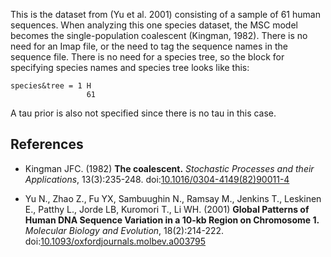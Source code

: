 This is the dataset from (Yu et al. 2001) consisting of a sample of 61 human sequences. When analyzing
this one species dataset, the MSC model becomes the single-population coalescent (Kingman, 1982). There
is no need for an Imap file, or the need to tag the sequence names in the sequence file. There is no
need for a species tree, so the block for specifying species names and species tree looks like this:

```
species&tree = 1 H
                 61
```

A tau prior is also not specified since there is no tau in this case.


## References

* Kingman JFC. (1982)
**The coalescent.**
*Stochastic Processes and their Applications*, 13(3):235-248.
doi:[10.1016/0304-4149(82)90011-4](https://doi.org/10.1016/0304-4149(82)90011-4)

* Yu N., Zhao Z., Fu YX, Sambuughin N., Ramsay M., Jenkins T., Leskinen E., Patthy L., Jorde LB, Kuromori T., Li WH. (2001)
**Global Patterns of Human DNA Sequence Variation in a 10-kb Region on Chromosome 1.**
*Molecular Biology and Evolution*, 18(2):214-222.
doi:[10.1093/oxfordjournals.molbev.a003795](https://doi.org/10.1093/oxfordjournals.molbev.a003795)
